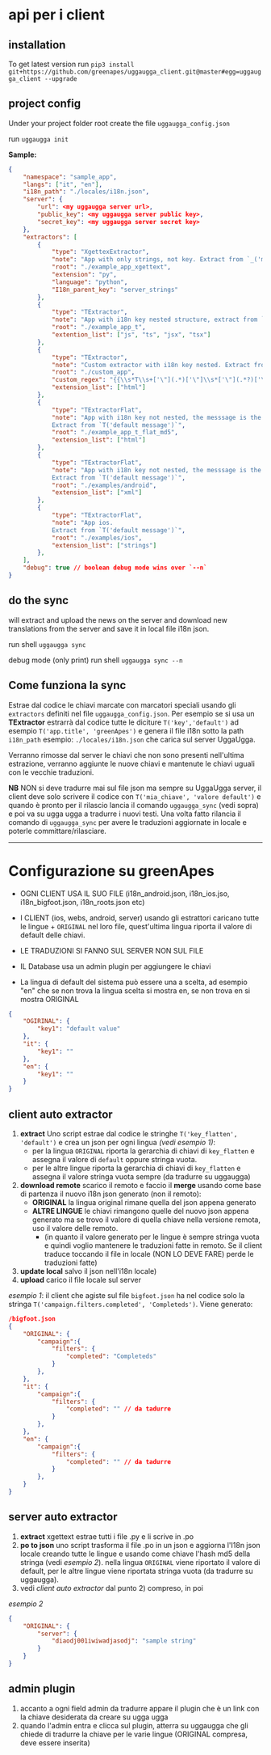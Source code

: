 # api per i client

## installation

To get latest version run `pip3 install git+https://github.com/greenapes/uggaugga_client.git@master#egg=uggaugga_client --upgrade`

## project config
Under your project folder root create the file `uggaugga_config.json`

run `uggaugga init`

**Sample:**
```json
{
    "namespace": "sample_app",
    "langs": ["it", "en"],
    "i18n_path": "./locales/i18n.json",
    "server": {
        "url": <my uggaugga server url>,
        "public_key": <my uggaugga server public key>,
        "secret_key": <my uggaugga server secret key>
    },
    "extractors": [
        {
            "type": "XgettexExtractor",
            "note": "App with only strings, not key. Extract from `_('my text')`",
            "root": "./example_app_xgettext",
            "extension": "py",
            "language": "python",
            "I18n_parent_key": "server_strings"
        },
        {
            "type": "TExtractor",
            "note": "App with i18n key nested structure, extract from `T('key.nested', 'default text')` ",
            "root": "./example_app_t",
            "extention_list": ["js", "ts", "jsx", "tsx"]
        },
        {
            "type": "TExtractor",
            "note": "Custom extractor with i18n key nested. Extract from `{{ T 'key.nested' 'default text' }}`",
            "root": "./custom_app",
            "custom_regex": "{{\\s*T\\s+['\"](.*)['\"]\\s*['\"](.*?)['\"]\\s*}}",
            "extension_list": ["html"]
        },
        {
            "type": "TExtractorFlat",
            "note": "App with i18n key not nested, the messsage is the key encoded in md5. 
            Extract from `T('default message')`",
            "root": "./example_app_t_flat_md5",
            "extension_list": ["html"]
        },
        {
            "type": "TExtractorFlat",
            "note": "App with i18n key not nested, the messsage is the key encoded in md5. 
            Extract from `T('default message')`",
            "root": "./examples/android",
            "extension_list": ["xml"]
        },
        {
            "type": "TExtractorFlat",
            "note": "App ios. 
            Extract from `T('default message')`",
            "root": "./examples/ios",
            "extension_list": ["strings"]
        },
    ],
    "debug": true // boolean debug mode wins over `--n`
}
```

## do the sync
will extract and upload the news on the server and download new translations from the server and save it in local file i18n json.

run shell `uggaugga sync`

debug mode (only print)
run shell `uggaugga sync --n`


## Come funziona la sync

Estrae dal codice le chiavi marcate con marcatori speciali usando gli `extractors` definiti nel file `uggaugga_config.json`. 
Per esempio se si usa un **TExtractor** estrarrà dal codice tutte le diciture `T('key','default')` ad esempio `T('app.title', 'greenApes')` e genera il file  i18n sotto la path `i18n_path` esempio: `./locales/i18n.json` che carica sul server UggaUgga.

Verranno rimosse dal server le chiavi che non sono presenti nell'ultima estrazione, verranno aggiunte le nuove chiavi e mantenute le chiavi uguali con le vecchie traduzioni.

**NB**
NON si deve tradurre mai sul file json ma sempre su UggaUgga server, il client deve solo scrivere il codice con `T('mia_chiave', 'valore default')` e quando è pronto per il rilascio lancia il comando `uggaugga_sync` (vedi sopra) e poi va su ugga ugga a tradurre i nuovi testi. Una volta fatto rilancia il comando di `uggaugga_sync` per avere le traduzioni aggiornate in locale e poterle committare/rilasciare.

-------------------------------

# Configurazione su greenApes
- OGNI CLIENT USA IL SUO FILE (i18n_android.json, i18n_ios.jso, i18n_bigfoot.json, i18n_roots.json etc)

- I CLIENT (ios, webs, android, server) usando gli estrattori caricano tutte le lingue + `ORIGINAL` nel loro file, quest'ultima lingua riporta il valore di default delle chiavi.

- LE TRADUZIONI SI FANNO SUL SERVER NON SUL FILE

- IL Database usa un admin plugin per aggiungere le chiavi

- La lingua di default del sistema può essere una a scelta, ad esempio "en" che se non trova la lingua scelta si mostra en, se non trova en si mostra ORIGINAL

```json
{
    "OGIRINAL": {
        "key1": "default value"
    },
    "it": {
        "key1": ""
    },
    "en": {
        "key1": ""
    }
}
```

## client auto extractor

1)  **extract** Uno script estrae dal codice le stringhe `T('key_flatten', 'default')` e crea un json per ogni lingua *(vedi esempio 1)*:
    -   per la lingua `ORIGINAL` riporta la gerarchia di chiavi di `key_flatten` e assegna il valore di `default` oppure stringa vuota.
    - per le altre lingue riporta la gerarchia di chiavi di `key_flatten` e assegna il valore stringa vuota sempre (da tradurre su uggaugga)
2) **download remote** scarico il remoto e faccio il **merge** usando come base di partenza il nuovo i18n json generato (non il remoto):
    - **ORIGINAL** la lingua original rimane quella del json appena generato
    - **ALTRE LINGUE** le chiavi rimangono quelle del nuovo json appena generato ma se trovo il valore di quella chiave nella versione remota, uso il valore delle remoto.
        - (in quanto il valore generato per le lingue è sempre stringa vuota e quindi voglio mantenere le traduzioni fatte in remoto. Se il client traduce toccando il file in locale (NON LO DEVE FARE) perde le traduzioni fatte)
3) **update local** salvo il json nell'i18n locale)
4) **upload** carico il file locale sul server

*esempio 1*: 
il client che agiste sul file `bigfoot.json` ha nel codice solo la stringa `T('campaign.filters.completed', 'Completeds')`. Viene generato:

```json
/bigfoot.json
{
    "ORIGINAL": {
        "campaign":{
            "filters": {
                "completed": "Completeds"
            }
        },
    },
    "it": {
        "campaign":{
            "filters": {
                "completed": "" // da tadurre
            }
        },
    },
    "en": {
        "campaign":{
            "filters": {
                "completed": "" // da tadurre
            }
        },
    }
}
```

## server auto extractor

1) **extract** xgettext estrae tutti i file .py e li scrive in .po
2) **po to json** uno script trasforma il file .po in un json e aggiorna l'I18n json locale creando tutte le lingue e usando come chiave l'hash md5 della stringa (vedi *esempio 2*).
nella lingua `ORIGINAL` viene riportato il valore di default, per le altre lingue viene riportata stringa vuota (da tradurre su uggaugga).
3) vedi *client auto extractor* dal punto 2) compreso, in poi

*esempio 2*
```json
{
    "ORIGINAL": {
        "server": {
            "diaodj001iwiwadjasodj": "sample string"
        }
    }
}
```

## admin plugin

1) accanto a ogni field admin da tradurre appare il plugin che è un link con la chiave desiderata da creare su ugga ugga
2) quando l'admin entra e clicca sul plugin, atterra su uggaugga che gli chiede di tradurre la chiave per le varie lingue (ORIGINAL compresa, deve essere inserita)